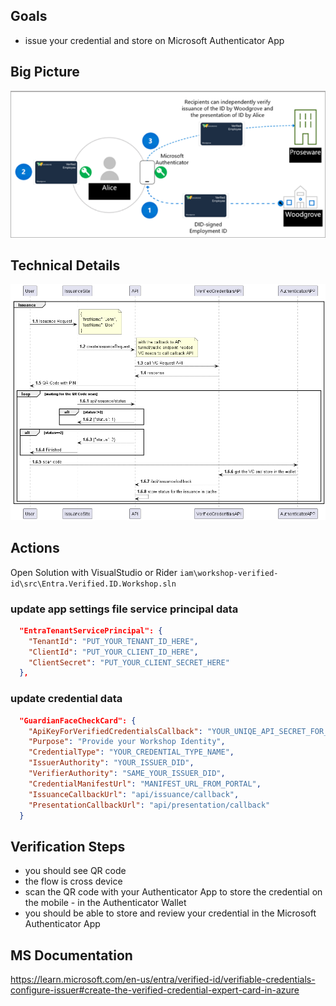 ## Goals
- issue your credential and store on Microsoft Authenticator App

## Big Picture
![Flow](flow.png)

## Technical Details
![technical](issuance.png)

## Actions
Open Solution with VisualStudio or Rider `iam\workshop-verified-id\src\Entra.Verified.ID.Workshop.sln`

### update app settings file service principal data
```json
  "EntraTenantServicePrincipal": {
    "TenantId": "PUT_YOUR_TENANT_ID_HERE",
    "ClientId": "PUT_YOUR_CLIENT_ID_HERE",
    "ClientSecret": "PUT_YOUR_CLIENT_SECRET_HERE"
  },
```

### update credential data
```json
  "GuardianFaceCheckCard": {
    "ApiKeyForVerifiedCredentialsCallback": "YOUR_UNIQE_API_SECRET_FOR_CALLBACK",
    "Purpose": "Provide your Workshop Identity",
    "CredentialType": "YOUR_CREDENTIAL_TYPE_NAME",
    "IssuerAuthority": "YOUR_ISSUER_DID",
    "VerifierAuthority": "SAME_YOUR_ISSUER_DID",
    "CredentialManifestUrl": "MANIFEST_URL_FROM_PORTAL",
    "IssuanceCallbackUrl": "api/issuance/callback",
    "PresentationCallbackUrl": "api/presentation/callback"
  }
```

## Verification Steps
- you should see QR code 
- the flow is cross device
- scan the QR code with your Authenticator App to store the credential on the mobile - in the Authenticator Wallet
- you should be able to store and review your credential in the Microsoft Authenticator App

## MS Documentation
https://learn.microsoft.com/en-us/entra/verified-id/verifiable-credentials-configure-issuer#create-the-verified-credential-expert-card-in-azure